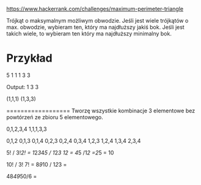 https://www.hackerrank.com/challenges/maximum-perimeter-triangle


Trójkąt o maksymalnym możliwym obwodzie.
Jeśli jest wiele trójkątów o max. obwodzie, wybieram ten, który ma najdłuższy jakiś bok.
Jeśli jest takich wiele, to wybieram ten który ma najdłuższy minimalny bok.

Przykład
========

5
1 1 1 3 3

Output: 1 3 3

(1,1,1)
(1,3,3)

==================
Tworzę wszystkie kombinacje 3 elementowe bez powtórzeń ze zbioru 5 elementowego.

0,1,2,3,4
1,1,1,3,3

0,1,2
0,1,3
0,1,4
0,2,3
0,2,4
0,3,4
1,2,3
1,2,4
1,3,4
2,3,4


5! / 3!*2! = 1*2*3*4*5 / 1*2*3 *1*2 = 4*5 /1*2 =2*5 = 10


10! / 3! 7!
    =   8*9*10 / 1*2*3 = 
    

48*49*50/6 =   